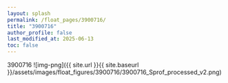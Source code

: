 ```yaml
---
layout: splash
permalink: /float_pages/3900716/
title: "3900716"
author_profile: false
last_modified_at: 2025-06-13
toc: false
---
```

 
3900716
![img-png]({{ site.url }}{{ site.baseurl }}/assets/images/float_figures/3900716/3900716_Sprof_processed_v2.png)